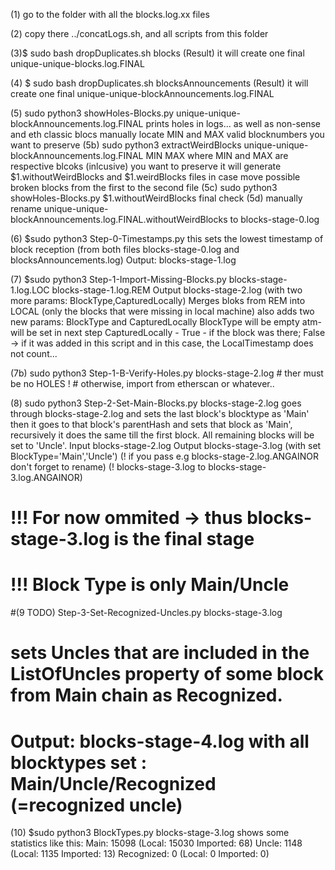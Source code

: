 (1) go to the folder with all the blocks.log.xx files

(2) copy there ../concatLogs.sh, and all scripts from this folder

(3)$ sudo bash dropDuplicates.sh blocks
(Result) it will create one final unique-unique-blocks.log.FINAL

(4) $ sudo bash dropDuplicates.sh blocksAnnouncements
(Result) it will create one final unique-unique-blockAnnouncements.log.FINAL

(5) sudo python3 showHoles-Blocks.py unique-unique-blockAnnouncements.log.FINAL
   prints holes in logs... as well as non-sense and eth classic blocs
   manually locate MIN and MAX valid blocknumbers you want to preserve
(5b) sudo python3 extractWeirdBlocks unique-unique-blockAnnouncements.log.FINAL MIN MAX
   where MIN and MAX are respective blcoks (inlcusive) you want to preserve
   it will generate $1.withoutWeirdBlocks and $1.weirdBlocks  files
   in case move possible broken blocks from the first to the second file
(5c) sudo python3 showHoles-Blocks.py $1.withoutWeirdBlocks
   final check
(5d) manually rename  unique-unique-blockAnnouncements.log.FINAL.withoutWeirdBlocks
     to blocks-stage-0.log

(6) $sudo python3 Step-0-Timestamps.py
 this sets the lowest timestamp of block reception (from both 
 files blocks-stage-0.log and blocksAnnouncements.log)
 Output: blocks-stage-1.log

(7) $sudo python3 Step-1-Import-Missing-Blocks.py blocks-stage-1.log.LOC blocks-stage-1.log.REM
  Output blocks-stage-2.log   (with two more params:  BlockType,CapturedLocally)
 Merges bloks from REM into LOCAL
 (only the blocks that were missing in local machine)
 also adds two new params: BlockType and CapturedLocally
  BlockType will be empty atm-will be set in next step
  CapturedLocally - True - if the block was there; False -> if it was added in this
  script and in this case, the LocalTimestamp does not count...

(7b) sudo python3 Step-1-B-Verify-Holes.py blocks-stage-2.log    # ther must be no HOLES !
     # otherwise, import from etherscan or whatever..

(8) sudo python3 Step-2-Set-Main-Blocks.py blocks-stage-2.log
  goes through blocks-stage-2.log and sets the last block's blocktype as 'Main'
  then it goes to that block's parentHash and sets that block as 'Main',
  recursively it does the same till the first block.
  All remaining blocks will be set to 'Uncle'.
  Input blocks-stage-2.log
  Output blocks-stage-3.log (with set BlockType='Main','Uncle')
  (! if you pass e.g blocks-stage-2.log.ANGAINOR don't forget to rename)
  (! blocks-stage-3.log to blocks-stage-3.log.ANGAINOR)

# !!! For now ommited -> thus blocks-stage-3.log is the final stage
# !!! Block Type is only Main/Uncle      
#(9 TODO) Step-3-Set-Recognized-Uncles.py blocks-stage-3.log
#  sets Uncles that are included in the ListOfUncles property of some block from Main chain as Recognized.
#  Output: blocks-stage-4.log with all blocktypes set : Main/Uncle/Recognized (=recognized uncle)

(10) $sudo python3 BlockTypes.py blocks-stage-3.log
 shows some statistics like this:
  Main: 15098 (Local: 15030 Imported: 68)
  Uncle: 1148 (Local: 1135 Imported: 13)
  Recognized: 0 (Local: 0 Imported: 0)

